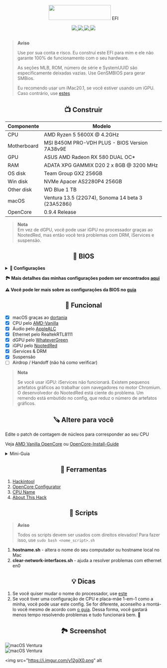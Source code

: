 <p></p>
<p align="center"><img src="https://i.imgur.com/HJnpvwQ.png" width="200" height="48"/> EFI</p>
<p align="center">
 <a href="https://www.apple.com/macos">
  <img src="https://img.shields.io/badge/Ventura-13.5-informational.svg">
 </a>
 <a href="https://www.apple.com/macos">
  <img src="https://img.shields.io/badge/Sonoma-14.0%20beta3-informational.svg">
 </a>
 <a href="https://github.com/acidanthera/OpenCorePkg">
  <img src="https://img.shields.io/badge/OpenCore-0.9.4-informational.svg">
 </a>
 <a href="https://github.com/haxgun/Ryzentosh/blob/main/LICENSE">
  <img src="https://img.shields.io/github/license/haxgun/Ryzentosh">
 </a>
</p>

<h2></h2>

> **Aviso**
>
> Use por sua conta e risco. Eu construí este EFI para mim e ele não garante 100% de funcionamento com o seu hardware.
>
> As seções MLB, ROM, número de série e SystemUUID são especificamente deixadas vazias. Use GenSMBIOS para gerar SMBios.
>
> Eu recomendo usar um iMac20.1, se você estiver usando um iGPU. Caso contrário, use [estes](https://dortania.github.io/OpenCore-Install-Guide/AMD/zen.html#platforminfo)

<h2 align="center">📺 Construir</h2>

| **Componente** | **Modelo**                                                     |
| ------------- |---------------------------------------------------------------|
| CPU         | AMD Ryzen 5 5600X @ 4.2GHz                                      |
| Motherboard | MSI B450M PRO-VDH PLUS - BIOS Version 7A38v9E                   |
| GPU         | ASUS AMD Radeon RX 580 DUAL OC*                                 |
| RAM         | ADATA XPG GAMMIX D20 2 x 8GB @ 3200 MHz                         |
| OS disk     | Team Group GX2 256GB                                            |
| Win disk    | NVMe Apacer AS2280P4 256GB                                      |
| Other disk  | WD Blue 1 TB                                                    |
| macOS       | Ventura 13.5 (22G74), Sonoma 14 beta 3 (23A5286i)               |
| OpenCore    | 0.9.4 Release                                                   |

> **Nota** \
> Em vez de dGPU, você pode usar iGPU no processador graças ao NootedRed, mas então você terá problemas com DRM, iServices e suspensão.

<h2 align="center">🔧 BIOS</h2>

<details>
    <summary><b>🔌 Configurações</b></summary>

| **Componente**                  | **Modelo**                                    |
|--------------------------------|----------------------------------------------|
| Inicialização rápida           | Desativada                                   |
| Modo SVM                       | Ativado                                      |
| Acima de 4G Decodificação      | Desativada                                   |
| BAR Redimensionável            | Desativada                                   |
| Controlador de Gráficos Integrados | Automático                              |
| IOMMU                          | Desativada                                   |
| Inicialização do Adaptador Gráfico | Gráficos Integrados (IGD)               |
| Tamanho do buffer de quadro UMA | Desativado*                                 |
| XHCI Hand-off                  | Ativado                                      |
| Modo de Inicialização          | CSM                                          |
| Secure Boot e TPM              | Desativados                                  |

> **Nota**
>
> *Se você usar iGPU, configure no mínimo 512 MB. Podem ocorrer artefatos em alguns PCs/notebooks se 512 MB de VRAM estiverem configurados. Para evitar isso, você precisa definir pelo menos 1 GB de VRAM.

</details>

**🏞️ Mais detalhes das minhas configurações podem ser encontrados [aqui](https://imgur.com/a/Q2ssS6q)**

**⚠️ Você pode ler mais sobre as configurações da BIOS no [guia](https://dortania.github.io/OpenCore-Install-Guide/AMD/zen.html#amd-bios-settings)**

<h2 align="center">🩼 Funcional</h2>

- [x] macOS graças ao [dortania](https://dortania.github.io/OpenCore-Install-Guide/)
- [x] CPU pelo [AMD-Vanilla](https://github.com/AMD-OSX/AMD_Vanilla)
- [x] Áudio pelo [AppleALC](https://github.com/acidanthera/AppleALC)
- [x] Ethernet pelo RealtekRTL8111
- [x] dGPU pelo [WhateverGreen](https://github.com/Acidanthera/WhateverGreen)
- [x] iGPU pelo [NootedRed](https://github.com/NootInc/NootedRed)
- [x] iServices & DRM
- [x] Suspensão
- [ ] Airdrop / Handoff (não há como verificar)

> **Nota**
>
> Se você usar iGPU: iServices não funcionará. Existem pequenos artefatos gráficos ao trabalhar com navegadores no motor Chromium. O desenvolvedor do NootedRed está ciente do problema. Um remendo está embutido no config, que reduz o número de artefatos gráficos.

<h2 align="center">🪚 Altere para você</h2>

Edite o patch de contagem de núcleos para corresponder ao seu CPU

Veja [AMD Vanilla OpenCore](https://github.com/AMD-OSX/AMD_Vanilla/tree/master) ou [OpenCore-Install-Guide](https://dortania.github.io/OpenCore-Install-Guide/extras/ventura.html#amd-patches)

<details>
    <summary>Mini-Guia</summary>
    Encontre os três `algrey - Force cpuid_cores_per_package`

    - `kernel -> Patch -> 0  -> Replace` para macOS 10.13.x, 10.14.x
    - `kernel -> Patch -> 1  -> Replace` para macOS 10.15.x, 11.x
    - `kernel -> Patch -> 2  -> Replace` para macOS 12.x, 13.0 a 13.2.1
    - `kernel -> Patch -> 3  -> Replace` para macOS 13.3

    ```
    B8000000 0000 => B8 <core count> 0000 0000
    BA000000 0000 => BA <core count> 0000 0000
    BA000000 0090 => BA <core count> 0000 0090
    BA000000 00 => BA <core count> 0000 00
    ```

    | CoreCount | Hexadecimal |
    | --------- | ----------- |
    | 6 Núcleos | 06          |
    | 8 Núcleos | 08          |
    | 12 Núcleos | 0C         |
    | 16 Núcleos | 10         |
    | 32 Núcleos | 20         |
    | 64 Núcleos | 40         |

    Por exemplo, o 5600G tem 6 núcleos

    ```
    B8 06 00000000
    BA 06 00000000
    BA 06 00000090
    BA 06 000000
    ```
</details>

<h2 align="center">🔧 Ferramentas</h2>

1. [Hackintool](https://github.com/benbaker76/Hackintool)
2. [OpenCore Configurator](https://mackie100projects.altervista.org/download-opencore-configurator/)
3. [CPU Name](https://github.com/corpnewt/CPU-Name)
4. [About This Hack](https://github.com/0xCUB3/About-This-Hack)

<h2 align="center">🧱 Scripts</h2>

> **Aviso**
>
> Todos os scripts devem ser usados com direitos elevados! Para fazer isso, use
> ```sudo bash <nome_script>.sh```
1. **hostname.sh** - altera o nome do seu computador ou hostname local no Mac
2. **clear-network-interfaces.sh** - ajuda a resolver problemas com ethernet en0

<h2 align="center">💡 Dicas</h2>

 1. Se você quiser mudar o nome do processador, use [este](https://github.com/corpnewt/CPU-Name)
 2. Se você tiver uma configuração de CPU e placa-mãe 1-em-1 como a minha, você pode usar este config. Se for diferente, aconselho a montá-lo você mesmo de acordo com [o guia](https://dortania.github.io/OpenCore-Install-Guide/). Dessa forma, você gastará menos tempo resolvendo problemas e tudo funcionará bem. 🫡

<h2 align="center">🏞️ Screenshot</h2>
<img src="https://i.imgur.com/qBf9Km2.png" alt="macOS Ventura">

<br/>

<img src="https://i.imgur.com/fpN7SS7.png" alt="macOS Ventura">

<br/>

<img src="https://i.imgur.com/y12giX0.png" alt
